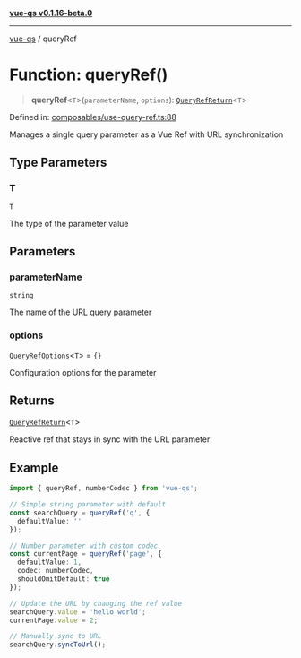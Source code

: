 [**vue-qs v0.1.16-beta.0**](../README.md)

***

[vue-qs](../README.md) / queryRef

# Function: queryRef()

> **queryRef**\<`T`\>(`parameterName`, `options`): [`QueryRefReturn`](../type-aliases/QueryRefReturn.md)\<`T`\>

Defined in: [composables/use-query-ref.ts:88](https://github.com/iamsomraj/vue-qs/blob/be7516ef29a864f0946d1401d2afac5cf37a73b9/src/composables/use-query-ref.ts#L88)

Manages a single query parameter as a Vue Ref with URL synchronization

## Type Parameters

### T

`T`

The type of the parameter value

## Parameters

### parameterName

`string`

The name of the URL query parameter

### options

[`QueryRefOptions`](../type-aliases/QueryRefOptions.md)\<`T`\> = `{}`

Configuration options for the parameter

## Returns

[`QueryRefReturn`](../type-aliases/QueryRefReturn.md)\<`T`\>

Reactive ref that stays in sync with the URL parameter

## Example

```typescript
import { queryRef, numberCodec } from 'vue-qs';

// Simple string parameter with default
const searchQuery = queryRef('q', {
  defaultValue: ''
});

// Number parameter with custom codec
const currentPage = queryRef('page', {
  defaultValue: 1,
  codec: numberCodec,
  shouldOmitDefault: true
});

// Update the URL by changing the ref value
searchQuery.value = 'hello world';
currentPage.value = 2;

// Manually sync to URL
searchQuery.syncToUrl();
```
